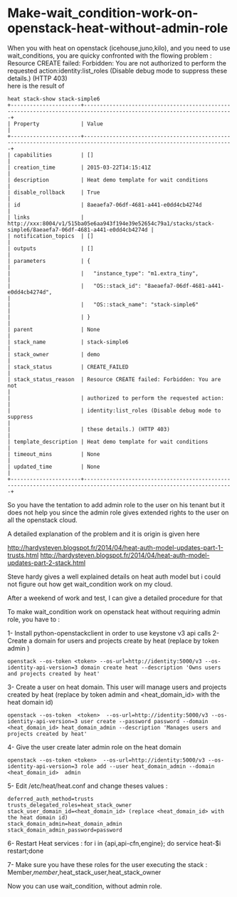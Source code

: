 # Make-wait_condition-work-on-openstack-heat-without-admin-role
When you with heat on openstack (icehouse,juno,kilo), and you need to use wait_conditions, you are quicky confronted with the flowing problem :
Resource CREATE failed: Forbidden: You are not authorized to perform the requested action:identity:list_roles (Disable debug mode to suppress these details.) (HTTP 403)   
here is the result of 
```
heat stack-show stack-simple6
+----------------------+---------------------------------------------------------------------------------------------------------------------+
| Property             | Value                                                                                                               |
+----------------------+---------------------------------------------------------------------------------------------------------------------+
| capabilities         | []                                                                                                                  |
| creation_time        | 2015-03-22T14:15:41Z                                                                                                |
| description          | Heat demo template for wait conditions                                                                              |
| disable_rollback     | True                                                                                                                |
| id                   | 8aeaefa7-06df-4681-a441-e0dd4cb4274d                                                                                |
| links                | http://xxx:8004/v1/515ba05e6aa943f194e39e52654c79a1/stacks/stack-simple6/8aeaefa7-06df-4681-a441-e0dd4cb4274d |
| notification_topics  | []                                                                                                                  |
| outputs              | []                                                                                                                  |
| parameters           | {                                                                                                                   |
|                      |   "instance_type": "m1.extra_tiny",                                                                                 |
|                      |   "OS::stack_id": "8aeaefa7-06df-4681-a441-e0dd4cb4274d",                                                           |
|                      |   "OS::stack_name": "stack-simple6"                                                                                 |
|                      | }                                                                                                                   |
| parent               | None                                                                                                                |
| stack_name           | stack-simple6                                                                                                       |
| stack_owner          | demo                                                                                                            |
| stack_status         | CREATE_FAILED                                                                                                       |
| stack_status_reason  | Resource CREATE failed: Forbidden: You are not                                                                      |
|                      | authorized to perform the requested action:                                                                         |
|                      | identity:list_roles (Disable debug mode to suppress                                                                 |
|                      | these details.) (HTTP 403)                                                                                          |
| template_description | Heat demo template for wait conditions                                                                              |
| timeout_mins         | None                                                                                                                |
| updated_time         | None                                                                                                                |
+----------------------+---------------------------------------------------------------------------------------------------------------------+

```


So you have the tentation to add admin role to the user on his tenant but it does not help you since the admin role gives extended rights to the user on all the openstack cloud.

A detailed explanation of the problem and it is origin is given here

http://hardysteven.blogspot.fr/2014/04/heat-auth-model-updates-part-1-trusts.html
http://hardysteven.blogspot.fr/2014/04/heat-auth-model-updates-part-2-stack.html

Steve hardy gives a well explained details on heat auth model but i could not figure out how get wait_condition work on my cloud.

After a weekend of work and test, I can give a detailed procedure for that 

To make wait_condition work on openstack heat without requiring admin role, you have to :

1- Install python-openstackclient in order to use keystone v3 api calls 
2- Create a domain for users and projects create by heat  (replace <token> by  token admin )

```
openstack --os-token <token> --os-url=http://identity:5000/v3 --os-identity-api-version=3 domain create heat --description 'Owns users and projects created by heat'
```

3- Create a user on heat domain. This user will manage users and projects created by heat (replace <token> by  token admin and <heat_domain_id> with the heat domain id)

```
openstack --os-token  <token>  --os-url=http://identity:5000/v3 --os-identity-api-version=3 user create --password password --domain <heat_domain_id> heat_domain_admin --description 'Manages users and projects created by heat'

```

4- Give the user create later admin role on the heat domain
```
openstack --os-token <token>  --os-url=http://identity:5000/v3 --os-identity-api-version=3 role add --user heat_domain_admin --domain <heat_domain_id>  admin
```

5- Edit /etc/heat/heat.conf and change theses values :
```
deferred_auth_method=trusts
trusts_delegated_roles=heat_stack_owner
stack_user_domain_id=<heat_domain_id> (replace <heat_domain_id> with the heat domain id)
stack_domain_admin=heat_domain_admin
stack_domain_admin_password=password
```

6- Restart Heat services : for i in {api,api-cfn,engine}; do service heat-$i restart;done

7- Make sure you have these roles for the user executing the stack : Member,_member_,heat_stack_user,heat_stack_owner

Now you can use wait_condition, without admin role.




